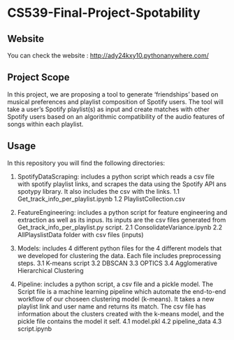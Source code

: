 # CS539-Final-Project-Spotability

## Website

You can check the website :
http://ady24kxy10.pythonanywhere.com/

## Project Scope
 
In this project, we are proposing a tool to generate ‘friendships’ based on musical preferences and playlist composition of Spotify users. The tool will take a user’s Spotify playlist(s) as input and create matches with other Spotify users based on an algorithmic compatibility of the audio features of songs within each playlist.

## Usage

In this repository you will find the following directories:
1. SpotifyDataScraping: includes a python script which reads a csv file with spotify playlist links, and scrapes the data using the Spotify API ans spotypy library. It also includes the csv with the links. 
  1.1 Get_track_info_per_playlist.ipynb
  1.2 PlaylistCollection.csv

2. FeatureEngineering: includes a python script for feature engineering and extraction as well as its inpus. Its inputs are the csv files generated from Get_track_info_per_playlist.py script.
  2.1 ConsolidateVariance.ipynb
  2.2 AllPlayslistData folder with csv files (inputs)

3. Models: includes 4 different python files for the 4 different models that we developed for clustering the data. Each file includes preprocessing steps. 
  3.1 K-means script
  3.2 DBSCAN
  3.3 OPTICS
  3.4 Agglomerative Hierarchical Clustering

4. Pipeline: includes a python script, a csv file and a pickle model. The Script file is a machine learning pipeline which automate the end-to-end workflow of our choseen clustering model (k-means). It takes a new playlist link and user name and returns its match. The csv file has information about the clusters created with the k-means model, and the pickle file contains the model it self.
  4.1 model.pkl
  4.2 pipeline_data
  4.3 script.ipynb
